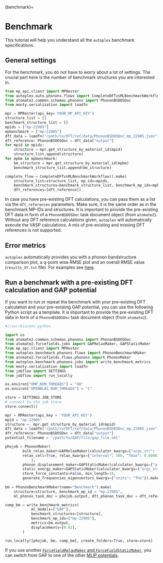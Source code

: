 (benchmark)=

# Benchmark

This tutorial will help you understand all the `autoplex` benchmark specifications.

## General settings

For the benchmark, you do not have to worry about a lot of settings. The crucial part here is the number of benchmark structures you are interested in.

```python
from mp_api.client import MPRester
from autoplex.auto.phonons.flows import CompleteDFTvsMLBenchmarkWorkflow
from atomate2.common.schemas.phonons import PhononBSDOSDoc
from monty.serialization import loadfn

mpr = MPRester(api_key='YOUR_MP_API_KEY')
structure_list = []
benchmark_structure_list = []
mpids = ["mp-22905"]
mpbenchmark = ["mp-22905"]
dft_data = loadfn("/path/to/DFT/ref/data/PhononBSDOSDoc_mp_22905.json")
dft_reference: PhononBSDOSDoc = dft_data["output"]
for mpid in mpids:
    structure = mpr.get_structure_by_material_id(mpid)
    structure_list.append(structure)
for mpbm in mpbenchmark:
    bm_structure = mpr.get_structure_by_material_id(mpbm)
    benchmark_structure_list.append(bm_structure)

complete_flow = CompleteDFTvsMLBenchmarkWorkflow().make(
    structure_list=structure_list, mp_ids=mpids, 
    benchmark_structures=benchmark_structure_list, benchmark_mp_ids=mpbenchmark, 
    dft_references=[dft_reference])
```
In case you have pre-existing DFT calculations, you can pass them as a list via the `dft_references` parameters. Make sure, it is the same order as in the benchmark MP-IDs and structures.
It is important to provide the pre-existing DFT data in form of a `PhononBSDOSDoc` task document object (from `atomate2`). Without any DFT reference calculations given, `autoplex` will automatically execute the VASP calculations. A mix of pre-existing and missing DFT references is not supported.

## Error metrics
`autoplex` automatically provides you with a phonon bandstructure comparison plot, a q-point wise RMSE plot and an overall RMSE value (`results_XY.txt` file). For examples see [here](../flows/flows.md#output-and-results).

## Run a benchmark with a pre-existing DFT calculation and GAP potential

If you want to run or repeat the benchmark with your pre-existing DFT calculation and your pre-existing GAP potential, you can use the following Python script as a template.
It is important to provide the pre-existing DFT data in form of a `PhononBSDOSDoc` task document object (from `atomate2`).

```python
#!/usr/bin/env python

import os
from atomate2.common.schemas.phonons import PhononBSDOSDoc
from atomate2.forcefields.jobs import GAPRelaxMaker, GAPStaticMaker
from mp_api.client import MPRester
from autoplex.benchmark.phonons.flows import PhononBenchmarkMaker
from atomate2.forcefields.flows.phonons import PhononMaker
from autoplex.benchmark.phonons.jobs import write_benchmark_metrics
from monty.serialization import loadfn
from jobflow import SETTINGS
from jobflow import run_locally

os.environ["OMP_NUM_THREADS"] = "48"
os.environ["OPENBLAS_NUM_THREADS"] = "1"

store = SETTINGS.JOB_STORE
# connect to the job store
store.connect()

mpr = MPRester(api_key = 'YOUR_API_KEY')
mpid = "mp-22905"
structure =  mpr.get_structure_by_material_id(mpid)
dft_data = loadfn("/path/to/DFT/ref/data/PhononBSDOSDoc_mp_22905.json")
dft_reference: PhononBSDOSDoc = dft_data["output"]
potential_filename = "/path/to/GAP/file/gap_file.xml"

phojob = PhononMaker(
        bulk_relax_maker=GAPRelaxMaker(calculator_kwargs={"args_str": "IP GAP", "param_filename": potential_filename}, 
        relax_cell=True, relax_kwargs={"interval": 500, "fmax": 0.00001}, steps=10000
            ),
        phonon_displacement_maker=GAPStaticMaker(calculator_kwargs={"args_str": "IP GAP", "param_filename": potential_filename}),
        static_energy_maker=GAPStaticMaker(calculator_kwargs={"args_str": "IP GAP", "param_filename": potential_filename}),
        store_force_constants=False, min_length=18,
        generate_frequencies_eigenvectors_kwargs={"units": "THz"}).make(structure=structure)
        
bm = PhononBenchmarkMaker(name="Benchmark").make(
    structure=structure, benchmark_mp_id = "mp-22905", 
    ml_phonon_task_doc = phojob.output, dft_phonon_task_doc = dft_reference)

comp_bm = write_benchmark_metrics(
            ml_models=["GAP"],
            benchmark_structures=[structure],
            benchmark_mp_ids=["mp-22905"],
            metrics=bm.output,
            displacements=[0.01],
        )

run_locally([phojob, bm, comp_bm], create_folders=True, store=store)
```
If you use another [`ForceFieldRelaxMaker` and `ForceFieldStaticMaker`](https://github.com/materialsproject/atomate2/blob/main/src/atomate2/forcefields/jobs.py), you can switch from GAP to one of the other [MLIP potentials](../fitting/fitting.md#fitting-potentials).

